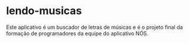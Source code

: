 # lendo-musicas
Este aplicativo é um buscador de letras de músicas e é o projeto final da formação de programadores da equipe do aplicativo NÓS.  
